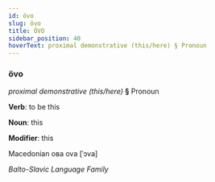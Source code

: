 ```yaml
---
id: övo
slug: övo
title: ÖVO
sidebar_position: 40
hoverText: proximal demonstrative (this/here) § Pronoun
---
```


### övo

*proximal demonstrative (this/here)* **§** Pronoun

**Verb**: to be this

**Noun**: this

**Modifier**: this

Macedonian ова ova [ˈɔva]

*Balto-Slavic Language Family*